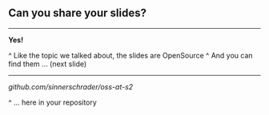 ## Can you share your slides?

---

**Yes!**

^ Like the topic we talked about, the slides are OpenSource
^ And you can find them ... (next slide)

---

_github.com/sinnerschrader/oss-at-s2_

^ ... here in your repository
